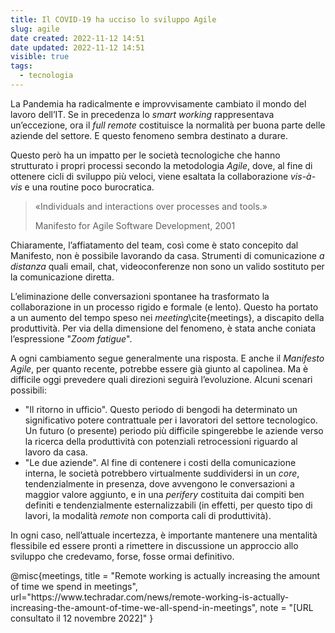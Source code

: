 ```yaml
---
title: Il COVID-19 ha ucciso lo sviluppo Agile
slug: agile
date created: 2022-11-12 14:51
date updated: 2022-11-12 14:51
visible: true
tags:
  - tecnologia
---
```


<span class="newthought">La Pandemia</span> ha radicalmente e improvvisamente cambiato il mondo del lavoro dell’IT. Se in precedenza lo _smart working_ rappresentava un’eccezione, ora il _full remote_ costituisce la normalità per buona parte delle aziende del settore. E questo fenomeno sembra destinato a durare.

Questo però ha un impatto per le società tecnologiche che hanno strutturato i propri processi secondo la metodologia _Agile_, dove, al fine di ottenere cicli di sviluppo più veloci, viene esaltata la collaborazione _vis-à-vis_ e una routine poco burocratica.

<div class="epigraph">
    <blockquote>
        <p>«Individuals and interactions over processes and tools.»</p>
        <footer>Manifesto for Agile Software Development, 2001</footer>
    </blockquote>
</div>

Chiaramente, l’affiatamento del team, così come è stato concepito dal Manifesto, non è possibile lavorando da casa. Strumenti di comunicazione _a distanza_ quali email, chat, videoconferenze non sono un valido sostituto per la comunicazione diretta.

L’eliminazione delle conversazioni spontanee ha trasformato la collaborazione in un processo rigido e formale (e lento). Questo ha portato a un aumento del tempo speso nei _meeting_\cite{meetings}, a discapito della produttività. Per via della dimensione del fenomeno, è stata anche coniata l’espressione "_Zoom fatigue_".

A ogni cambiamento segue generalmente una risposta. E anche il _Manifesto Agile_, per quanto recente, potrebbe essere già giunto al capolinea. Ma è difficile oggi prevedere quali direzioni seguirà l’evoluzione. Alcuni scenari possibili:

- "Il ritorno in ufficio". Questo periodo di bengodi ha determinato un significativo potere contrattuale per i lavoratori del settore tecnologico. Un futuro (o presente) periodo più difficile spingerebbe le aziende verso la ricerca della produttività con potenziali retrocessioni riguardo al lavoro da casa.
- "Le due aziende". Al fine di contenere i costi della comunicazione interna, le società potrebbero virtualmente suddividersi in un _core_, tendenzialmente in presenza, dove avvengono le conversazioni a maggior valore aggiunto, e in una _perifery_ costituita dai compiti ben definiti e tendenzialmente esternalizzabili (in effetti, per questo tipo di lavori, la modalità _remote_ non comporta cali di produttività).

In ogni caso, nell’attuale incertezza, è importante mantenere una mentalità flessibile ed essere pronti a rimettere in discussione un approccio allo sviluppo che credevamo, forse, fosse ormai definitivo.

<bibliography>
@misc{meetings,
   title = "Remote working is actually increasing the amount of time we spend in meetings",
   url="https://www.techradar.com/news/remote-working-is-actually-increasing-the-amount-of-time-we-all-spend-in-meetings",
   note = "[URL consultato il 12 novembre 2022]"
}
<bibliography>
